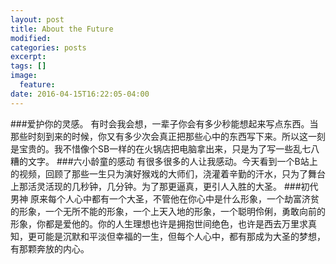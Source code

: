 ```yaml
---
layout: post
title: About the Future
modified:
categories: posts
excerpt:
tags: []
image:
  feature:
date: 2016-04-15T16:22:05-04:00
---
```

###爱护你的灵感。
有时会我会想，一辈子你会有多少秒能想起来写点东西。当那些时刻到来的时候，你又有多少次会真正把那些心中的东西写下来。所以这一刻是宝贵的。我不惜像个SB一样的在火锅店把电脑拿出来，只是为了写一些乱七八糟的文字。
###六小龄童的感动
有很多很多的人让我感动。今天看到一个B站上的视频，回顾了那些一生只为演好猴戏的大师们，浇灌着辛勤的汗水，只为了舞台上那活灵活现的几秒钟，几分钟。为了那更逼真，更引人入胜的大圣。
###初代男神
原来每个人心中都有一个大圣，不管他在你心中是什么形象，一个劫富济贫的形象，一个无所不能的形象，一个上天入地的形象，一个聪明伶俐，勇敢向前的形象，你都是爱他的。你的人生理想也许是拥抱世间绝色，也许是西去万里求真知，更可能是沉默和平淡但幸福的一生，但每个人心中，都有那成为大圣的梦想，有那颗奔放的内心。

